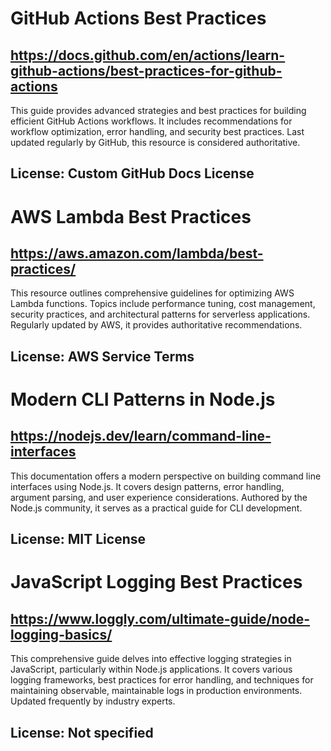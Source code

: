 # GitHub Actions Best Practices
## https://docs.github.com/en/actions/learn-github-actions/best-practices-for-github-actions
This guide provides advanced strategies and best practices for building efficient GitHub Actions workflows. It includes recommendations for workflow optimization, error handling, and security best practices. Last updated regularly by GitHub, this resource is considered authoritative.
## License: Custom GitHub Docs License

# AWS Lambda Best Practices
## https://aws.amazon.com/lambda/best-practices/
This resource outlines comprehensive guidelines for optimizing AWS Lambda functions. Topics include performance tuning, cost management, security practices, and architectural patterns for serverless applications. Regularly updated by AWS, it provides authoritative recommendations.
## License: AWS Service Terms

# Modern CLI Patterns in Node.js
## https://nodejs.dev/learn/command-line-interfaces
This documentation offers a modern perspective on building command line interfaces using Node.js. It covers design patterns, error handling, argument parsing, and user experience considerations. Authored by the Node.js community, it serves as a practical guide for CLI development.
## License: MIT License

# JavaScript Logging Best Practices
## https://www.loggly.com/ultimate-guide/node-logging-basics/
This comprehensive guide delves into effective logging strategies in JavaScript, particularly within Node.js applications. It covers various logging frameworks, best practices for error handling, and techniques for maintaining observable, maintainable logs in production environments. Updated frequently by industry experts.
## License: Not specified